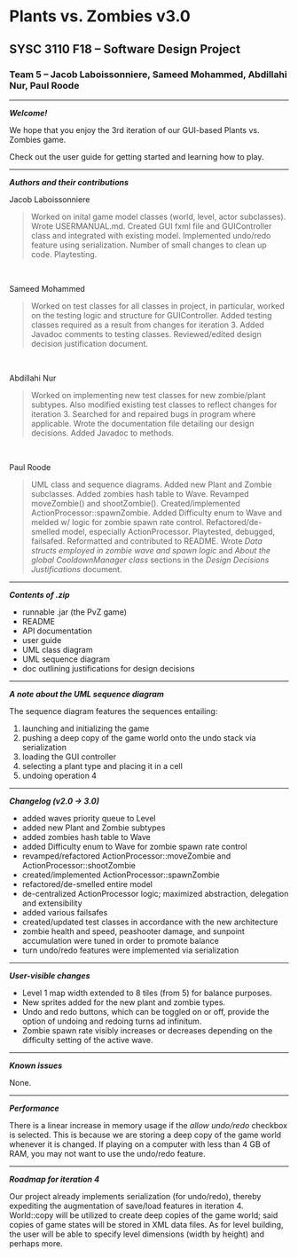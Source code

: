 # Plants vs. Zombies v3.0
## SYSC 3110 F18 – Software Design Project
### Team 5 – Jacob Laboissonniere, Sameed Mohammed, Abdillahi Nur, Paul Roode

---

***Welcome!***

We hope that you enjoy the 3rd iteration of our GUI-based Plants vs. Zombies game.

Check out the user guide for getting started and learning how to play.

---

***Authors and their contributions***

Jacob Laboissonniere
> Worked on inital game model classes (world, level, actor subclasses). Wrote USERMANUAL.md. Created GUI fxml file and GUIController class and integrated with existing model. Implemented undo/redo feature using serialization. Number of small changes to clean up code. Playtesting.

<br>

Sameed Mohammed
> Worked on test classes for all classes in project, in particular, worked on the testing logic and structure for GUIController. Added testing classes required as a result from changes for iteration 3. Added Javadoc comments to testing classes. Reviewed/edited design decision justification document.

<br>

Abdillahi Nur
> Worked on implementing new test classes for new zombie/plant subtypes. Also modified existing test classes to reflect changes for iteration 3. Searched for and repaired bugs in program where applicable. Wrote the documentation file detailing our design decisions. Added Javadoc to methods.

<br>

Paul Roode
> UML class and sequence diagrams. Added new Plant and Zombie subclasses. Added zombies hash table to Wave. Revamped moveZombie() and shootZombie(). Created/implemented ActionProcessor::spawnZombie. Added Difficulty enum to Wave and melded w/ logic for zombie spawn rate control. Refactored/de-smelled model, especially ActionProcessor. Playtested, debugged, failsafed. Reformatted and contributed to README. Wrote *Data structs employed in zombie wave and spawn logic* and *About the global CooldownManager class* sections in the *Design Decisions Justifications* document.

---

***Contents of .zip***

- runnable .jar (the PvZ game)
- README
- API documentation
- user guide
- UML class diagram
- UML sequence diagram
- doc outlining justifications for design decisions

---

***A note about the UML sequence diagram***

The sequence diagram features the sequences entailing:

1) launching and initializing the game
2) pushing a deep copy of the game world onto the undo stack via serialization
3) loading the GUI controller
4) selecting a plant type and placing it in a cell
5) undoing operation 4

---

***Changelog (v2.0 → 3.0)***

- added waves priority queue to Level
- added new Plant and Zombie subtypes
- added zombies hash table to Wave
- added Difficulty enum to Wave for zombie spawn rate control
- revamped/refactored ActionProcessor::moveZombie and ActionProcessor::shootZombie
- created/implemented ActionProcessor::spawnZombie
- refactored/de-smelled entire model
- de-centralized ActionProcessor logic; maximized abstraction, delegation and extensibility
- added various failsafes
- created/updated test classes in accordance with the new architecture
- zombie health and speed, peashooter damage, and sunpoint accumulation were tuned in order to promote balance
- turn undo/redo features were implemented via serialization

---

***User-visible changes***

- Level 1 map width extended to 8 tiles (from 5) for balance purposes.
- New sprites added for the new plant and zombie types.
- Undo and redo buttons, which can be toggled on or off, provide the option of undoing and redoing turns ad infinitum.
- Zombie spawn rate visibly increases or decreases depending on the difficulty setting of the active wave.

---

***Known issues***

None.

---

***Performance***

There is a linear increase in memory usage if the *allow undo/redo* checkbox is selected. This is because we are storing a deep copy of the game world whenever it is changed. If playing on a computer with less than 4 GB of RAM, you may not want to use the undo/redo feature.

---

***Roadmap for iteration 4***

Our project already implements serialization (for undo/redo), thereby expediting the augmentation of save/load features in iteration 4. World::copy will be utilized to create deep copies of the game world; said copies of game states will be stored in XML data files. As for level building, the user will be able to specify level dimensions (width by height) and perhaps more.
